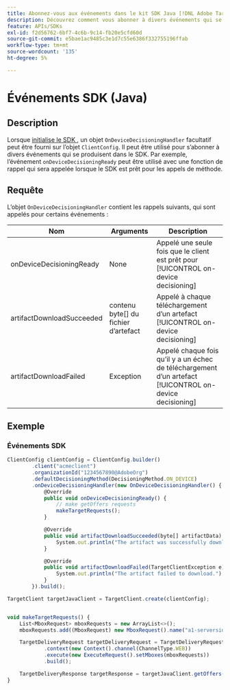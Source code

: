 ```yaml
---
title: Abonnez-vous aux événements dans le kit SDK Java [!DNL Adobe Target]
description: Découvrez comment vous abonner à divers événements qui se produisent dans le SDK Java à l’aide de l’objet [!UICONTROL OnDeviceDecisioningHandler].
feature: APIs/SDKs
exl-id: f2d56762-6bf7-4c6b-9c14-fb20e5cfd60d
source-git-commit: e5bae1ac9485c3e1d7c55e6386f332755196ffab
workflow-type: tm+mt
source-wordcount: '135'
ht-degree: 5%

---
```


# Événements SDK (Java)

## Description

Lorsque [ initialise le SDK ](initialize-sdk.md), un objet `OnDeviceDecisioningHandler` facultatif peut être fourni sur l’objet `ClientConfig`. Il peut être utilisé pour s’abonner à divers événements qui se produisent dans le SDK. Par exemple, l’événement `onDeviceDecisioningReady` peut être utilisé avec une fonction de rappel qui sera appelée lorsque le SDK est prêt pour les appels de méthode.

## Requête 

L’objet `OnDeviceDecisioningHandler` contient les rappels suivants, qui sont appelés pour certains événements :

| Nom | Arguments | Description |
| --- | --- | --- |
| onDeviceDecisioningReady | None | Appelé une seule fois que le client est prêt pour [!UICONTROL on-device decisioning] |
| artifactDownloadSucceeded | contenu byte[] du fichier d’artefact | Appelé à chaque téléchargement d’un artefact [!UICONTROL on-device decisioning] |
| artifactDownloadFailed | Exception | Appelé chaque fois qu’il y a un échec de téléchargement d’un artefact [!UICONTROL on-device decisioning] |

## Exemple

### Événements SDK

```javascript {line-numbers="true"}
ClientConfig clientConfig = ClientConfig.builder()
        .client("acmeclient")
        .organizationId("1234567890@AdobeOrg")
        .defaultDecisioningMethod(DecisioningMethod.ON_DEVICE)
        .onDeviceDecisioningHandler(new OnDeviceDecisioningHandler() {
            @Override
            public void onDeviceDecisioningReady() {
                // make getOffers requests
                makeTargetRequests();
            }

            @Override
            public void artifactDownloadSucceeded(byte[] artifactData) {
                System.out.println("The artifact was successfully downloaded.");
            }

            @Override
            public void artifactDownloadFailed(TargetClientException e) {
                System.out.println("The artifact failed to download.");
            }
        }).build();

TargetClient targetJavaClient = TargetClient.create(clientConfig);


void makeTargetRequests() {
    List<MboxRequest> mboxRequests = new ArrayList<>();
    mboxRequests.add((MboxRequest) new MboxRequest().name("a1-serverside-ab").index(1));

    TargetDeliveryRequest targetDeliveryRequest = TargetDeliveryRequest.builder()
            .context(new Context().channel(ChannelType.WEB))
            .execute(new ExecuteRequest().setMboxes(mboxRequests))
            .build();

    TargetDeliveryResponse targetResponse = targetJavaClient.getOffers(targetDeliveryRequest);
}
```
